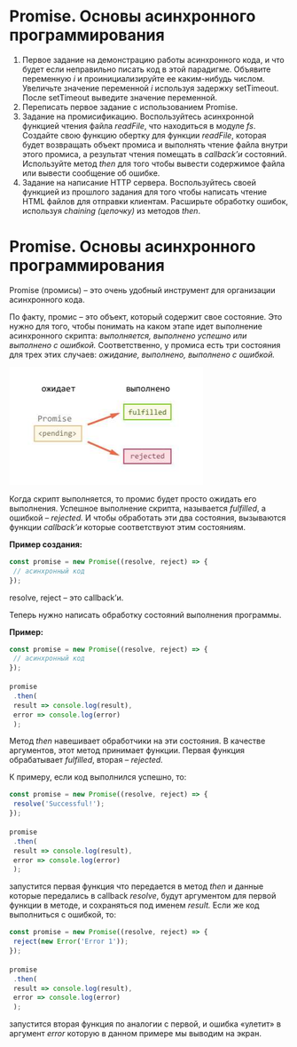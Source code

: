 # Promise. Основы асинхронного программирования

1. Первое задание на демонстрацию работы асинхронного кода, и что будет
если неправильно писать код в этой парадигме.
Объявите переменную _i_ и проинициализируйте ее каким-нибудь числом.
Увеличьте значение переменной _i_ используя задержку setTimeout.
После setTimeout выведите значение переменной.
2. Переписать первое задание с использованием Promise.
3. Задание на промисификацию. Воспользуйтесь асинхронной функцией
чтения файла _readFile_, что находиться в модуле _fs_. Создайте свою функцию
обертку для функции _readFile_, которая будет возвращать объект промиса и
выполнять чтение файла внутри этого промиса, а результат чтения
помещать в _callback’и_ состояний. Используйте метод _then_ для того чтобы
вывести содержимое файла или вывести сообщение об ошибке.
4. Задание на написание HTTP сервера.
Воспользуйтесь своей функцией из прошлого задания для того чтобы
написать чтение HTML файлов для отправки клиентам. Расширьте
обработку ошибок, используя _chaining (цепочку)_ из методов _then_.

# Promise. Основы асинхронного программирования

Promise (промисы) – это очень удобный инструмент для организации
асинхронного кода.

По факту, промис – это объект, который содержит свое состояние. Это нужно для
того, чтобы понимать на каком этапе идет выполнение асинхронного скрипта:
_выполняется, выполнено успешно или выполнено с ошибкой._
Соответственно, у промиса есть три состояния для трех этих случаев: _ожидание,
выполнено, выполнено с ошибкой._

![Illustration 1](images/image1.png "Illustration 1")

Когда скрипт выполняется, то промис будет просто ожидать его выполнения.
Успешное выполнение скрипта, называется _fulfilled_, а ошибкой – _rejected._
И чтобы обработать эти два состояния, вызываются функции _callback’и_ которые
соответствуют этим состояниям. 

**Пример создания:**

```javascript
const promise = new Promise((resolve, reject) => {
 // асинхронный код
}); 
```

resolve, reject – это callback’и.

Теперь нужно написать обработку состояний выполнения программы.

**Пример:**

```javascript
const promise = new Promise((resolve, reject) => {
 // асинхронный код
});

promise
 .then(
 result => console.log(result),
 error => console.log(error)
 ); 
```

Метод _then_ навешивает обработчики на эти состояния. В качестве аргументов,
этот метод принимает функции. Первая функция обрабатывает _fulfilled_, вторая –
_rejected._

К примеру, если код выполнился успешно, то: 

```javascript
const promise = new Promise((resolve, reject) => {
 resolve('Successful!');
});

promise
 .then(
 result => console.log(result),
 error => console.log(error)
 ); 
```

запустится первая функция что передается в метод _then_ и данные которые
передались в callback _resolve_, будут аргументом для первой функции в методе, и
сохраняться под именем _result._
Если же код выполниться с ошибкой, то:

```javascript
const promise = new Promise((resolve, reject) => {
 reject(new Error('Error 1'));
});

promise
 .then(
 result => console.log(result),
 error => console.log(error)
 );
```

запустится вторая функция по аналогии с первой, и ошибка «улетит» в аргумент
_error_ которую в данном примере мы выводим на экран. 
